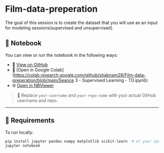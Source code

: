 # Film-data-preperation
The goal of this session is to create the dataset that you will use as an input for modeling sessions(supervised and unsupervised).
## 📓 Notebook

You can view or run the notebook in the following ways:

- 📄 [View on GitHub](./my_notebook.ipynb)
- 🚀 [Open in Google Colab](https://colab.research.google.com/github/shabnam28/Film-data-preperation/blob/main/Seance 3 - Supervised Learning - TD.ipynb)
- 🌐 [Open in NBViewer](https://nbviewer.org/github/your-username/your-repo-name/blob/main/my_notebook.ipynb)

> 📌 Replace `your-username` and `your-repo-name` with your actual GitHub username and repo.

---

## 📌 Requirements

To run locally:

```bash
pip install jupyter pandas numpy matplotlib scikit-learn  # or your specific libraries
jupyter notebook
